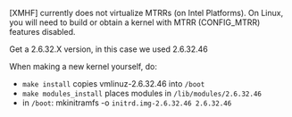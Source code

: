 [XMHF] currently does not virtualize MTRRs (on Intel Platforms). On
Linux, you will need to build or obtain a kernel with MTRR
(CONFIG_MTRR) features disabled.

Get a 2.6.32.X version, in this case we used 2.6.32.46
 
When making a new kernel yourself, do:

* `make install`
   copies vmlinuz-2.6.32.46 into `/boot`
* `make modules_install`
   places modules in `/lib/modules/2.6.32.46`
* in `/boot`:
   mkinitramfs -o `initrd.img-2.6.32.46 2.6.32.46`

